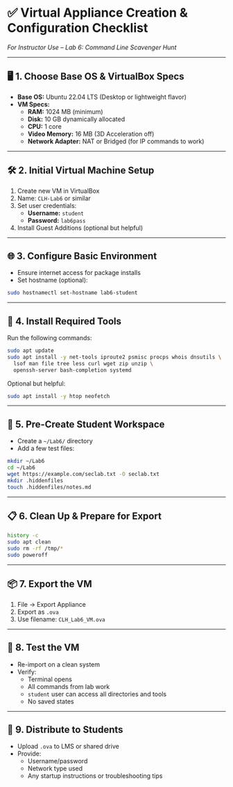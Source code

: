 # ✅ Virtual Appliance Creation & Configuration Checklist  
*For Instructor Use – Lab 6: Command Line Scavenger Hunt*

---

## 🖥 1. Choose Base OS & VirtualBox Specs
- **Base OS:** Ubuntu 22.04 LTS (Desktop or lightweight flavor)
- **VM Specs:**
  - **RAM:** 1024 MB (minimum)
  - **Disk:** 10 GB dynamically allocated
  - **CPU:** 1 core
  - **Video Memory:** 16 MB (3D Acceleration off)
  - **Network Adapter:** NAT or Bridged (for IP commands to work)

---

## 🛠 2. Initial Virtual Machine Setup
1. Create new VM in VirtualBox
2. Name: `CLH-Lab6` or similar
3. Set user credentials:
   - **Username:** `student`
   - **Password:** `lab6pass`
4. Install Guest Additions (optional but helpful)

---

## 🌐 3. Configure Basic Environment
- Ensure internet access for package installs
- Set hostname (optional):
```bash
sudo hostnamectl set-hostname lab6-student
```

---

## 🔧 4. Install Required Tools
Run the following commands:
```bash
sudo apt update
sudo apt install -y net-tools iproute2 psmisc procps whois dnsutils \
  lsof man file tree less curl wget zip unzip \
  openssh-server bash-completion systemd
```

Optional but helpful:
```bash
sudo apt install -y htop neofetch
```

---

## 📁 5. Pre-Create Student Workspace
- Create a `~/Lab6/` directory
- Add a few test files:
```bash
mkdir ~/Lab6
cd ~/Lab6
wget https://example.com/seclab.txt -O seclab.txt
mkdir .hiddenfiles
touch .hiddenfiles/notes.md
```

---

## 📋 6. Clean Up & Prepare for Export
```bash
history -c
sudo apt clean
sudo rm -rf /tmp/*
sudo poweroff
```

---

## 📦 7. Export the VM
1. File → Export Appliance
2. Export as `.ova`
3. Use filename: `CLH_Lab6_VM.ova`

---

## 🧪 8. Test the VM
- Re-import on a clean system
- Verify:
  - Terminal opens
  - All commands from lab work
  - `student` user can access all directories and tools
  - No saved states

---

## 📂 9. Distribute to Students
- Upload `.ova` to LMS or shared drive
- Provide:
  - Username/password
  - Network type used
  - Any startup instructions or troubleshooting tips

